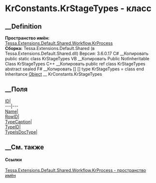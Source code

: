 # KrConstants.KrStageTypes - класс
##  __Definition
 **Пространство имён:**
[Tessa.Extensions.Default.Shared.Workflow.KrProcess](N_Tessa_Extensions_Default_Shared_Workflow_KrProcess.htm)  
 **Сборка:** Tessa.Extensions.Default.Shared (в
Tessa.Extensions.Default.Shared.dll) Версия: 3.6.0.17
C# __Копировать
     public static class KrStageTypes
VB __Копировать
     Public NotInheritable Class KrStageTypes
C++ __Копировать
     public ref class KrStageTypes abstract sealed
F# __Копировать
     [<AbstractClassAttribute>]
    [<SealedAttribute>]
    type KrStageTypes = class end
Inheritance
    [Object](https://learn.microsoft.com/dotnet/api/system.object) __ KrConstants.KrStageTypes
##  __Поля
[ID](F_Tessa_Extensions_Default_Shared_Workflow_KrProcess_KrConstants_KrStageTypes_ID.htm)|  
---|---  
[Name](F_Tessa_Extensions_Default_Shared_Workflow_KrProcess_KrConstants_KrStageTypes_Name.htm)|  
[RowID](F_Tessa_Extensions_Default_Shared_Workflow_KrProcess_KrConstants_KrStageTypes_RowID.htm)|  
[TypeCaption](F_Tessa_Extensions_Default_Shared_Workflow_KrProcess_KrConstants_KrStageTypes_TypeCaption.htm)|  
[TypeID](F_Tessa_Extensions_Default_Shared_Workflow_KrProcess_KrConstants_KrStageTypes_TypeID.htm)|  
[TypeIsDocType](F_Tessa_Extensions_Default_Shared_Workflow_KrProcess_KrConstants_KrStageTypes_TypeIsDocType.htm)|  
## __См. также
#### Ссылки
[Tessa.Extensions.Default.Shared.Workflow.KrProcess - пространство
имён](N_Tessa_Extensions_Default_Shared_Workflow_KrProcess.htm)
